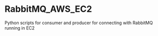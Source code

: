 # RabbitMQ_AWS_EC2
Python scripts for consumer and producer  for connecting with RabbitMQ running in EC2
